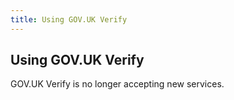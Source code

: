 ```yaml
---
title: Using GOV.UK Verify
---
```

## Using GOV.UK Verify

GOV.UK Verify is no longer accepting new services.

